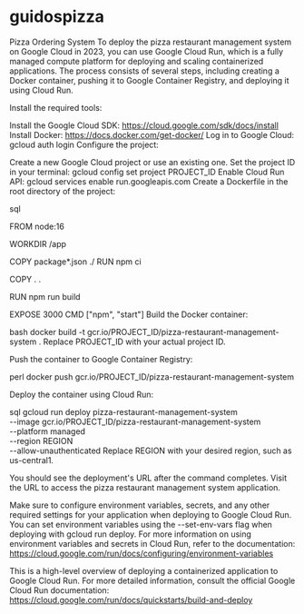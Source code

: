 # guidospizza
Pizza Ordering System
To deploy the pizza restaurant management system on Google Cloud in 2023, you can use Google Cloud Run, which is a fully managed compute
platform for deploying and scaling containerized applications. The process consists of several steps, including creating a Docker container, 
pushing it to Google Container Registry, and deploying it using Cloud Run.

Install the required tools:

Install the Google Cloud SDK: https://cloud.google.com/sdk/docs/install
Install Docker: https://docs.docker.com/get-docker/
Log in to Google Cloud: gcloud auth login
Configure the project:

Create a new Google Cloud project or use an existing one.
Set the project ID in your terminal: gcloud config set project PROJECT_ID
Enable Cloud Run API: gcloud services enable run.googleapis.com
Create a Dockerfile in the root directory of the project:

sql

FROM node:16

WORKDIR /app

COPY package*.json ./
RUN npm ci

COPY . .

RUN npm run build

EXPOSE 3000
CMD ["npm", "start"]
Build the Docker container:

bash
docker build -t gcr.io/PROJECT_ID/pizza-restaurant-management-system .
Replace PROJECT_ID with your actual project ID.

Push the container to Google Container Registry:

perl
docker push gcr.io/PROJECT_ID/pizza-restaurant-management-system

Deploy the container using Cloud Run:

sql
gcloud run deploy pizza-restaurant-management-system \
  --image gcr.io/PROJECT_ID/pizza-restaurant-management-system \
  --platform managed \
  --region REGION \
  --allow-unauthenticated
Replace REGION with your desired region, such as us-central1.

You should see the deployment's URL after the command completes. Visit the URL to access the pizza restaurant management system application.

Make sure to configure environment variables, secrets, and any other required settings for your application when deploying to Google Cloud Run. 
You can set environment variables using the --set-env-vars flag when deploying with gcloud run deploy. For more information on using environment 
variables and secrets in Cloud Run, refer to the documentation: https://cloud.google.com/run/docs/configuring/environment-variables

This is a high-level overview of deploying a containerized application to Google Cloud Run. For more detailed information, consult the official 
Google Cloud Run documentation: https://cloud.google.com/run/docs/quickstarts/build-and-deploy
